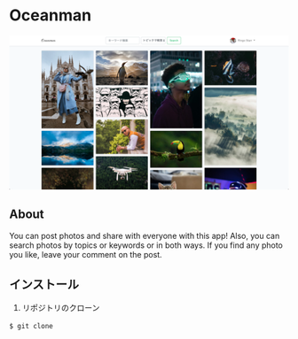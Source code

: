 # Oceanman

![](public/img/homeimage.png)
## About

You can post photos and share with everyone with this app! Also, you can search photos by topics or keywords or in both ways. If you find any photo you like, leave your comment on the post.
 
## インストール

1. リポジトリのクローン

```$ git clone```



